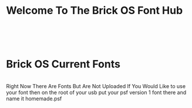 <title>Brick OS Font Hub</title>
<br>
<h1>Welcome To The Brick OS Font Hub<h1>
   <br>
<h1>Brick OS Current Fonts</h1>
   <br>
<h9>Right Now There Are Fonts But Are Not Uploaded If You Would Like to use your font then on the root of your usb put your psf version 1 font there and name it homemade.psf</h9>
